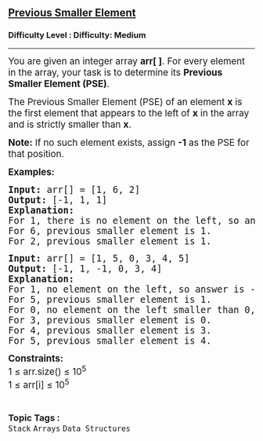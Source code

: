 <h2><a href="https://www.geeksforgeeks.org/problems/previous-smaller-element/1">Previous Smaller Element</a></h2><h3>Difficulty Level : Difficulty: Medium</h3><hr><div class="problems_problem_content__Xm_eO"><p data-start="139" data-end="277"><span style="font-size: 14pt;">You are given an integer array <strong data-start="170" data-end="180">arr[ ]</strong>. For every element in the array, your task is to determine its <strong>Previous Smaller Element (PSE)</strong>.</span></p>
<p data-start="279" data-end="439"><span style="font-size: 14pt;">The Previous Smaller Element (PSE) of an element <strong data-start="328" data-end="333">x</strong> is the first element that appears to the left of <strong data-start="383" data-end="388">x</strong> in the array and is strictly smaller than <strong data-start="431" data-end="436">x</strong>.</span></p>
<p data-start="492" data-end="562"><span style="font-size: 14pt;"><strong data-start="441" data-end="450">Note:</strong> If no such element exists, assign <strong data-start="485" data-end="491">-1</strong> as the PSE for that position.</span></p>
<p><span style="font-size: 14pt;"><strong>Examples:</strong></span></p>
<pre><span style="font-size: 14pt;"><strong>Input: </strong>arr[] = [1, 6, 2]<br><strong>Output: </strong>[-1, 1, 1]<strong><br></strong><strong>Explanation:<br></strong>For 1, there is no element on the left, so answer is -1.<br data-start="673" data-end="676">For 6, previous smaller element is 1.<br data-start="713" data-end="716">For 2, previous smaller element is 1.</span></pre>
<pre><span style="font-size: 14pt;"><strong>Input: </strong>arr[] = [1, 5, 0, 3, 4, 5]<br><strong>Output: </strong>[-1, 1, -1, 0, 3, 4]<br><strong>Explanation:<br></strong>For 1, no element on the left, so answer is -1.<br data-start="898" data-end="901">For 5, previous smaller element is 1.<br data-start="938" data-end="941">For 0, no element on the left smaller than 0, so answer is -1.<br data-start="1003" data-end="1006">For 3, previous smaller element is 0.<br data-start="1043" data-end="1046">For 4, previous smaller element is 3.<br data-start="1111" data-end="1114">For 5, previous smaller element is 4.</span></pre>
<p><span style="font-size: 14pt;"><strong>Constraints:</strong><br>1 ≤ arr.size() ≤ 10<sup>5</sup><br>1 ≤ arr[i] ≤ 10<sup>5</sup></span></p></div><br><p><span style=font-size:18px><strong>Topic Tags : </strong><br><code>Stack</code>&nbsp;<code>Arrays</code>&nbsp;<code>Data Structures</code>&nbsp;